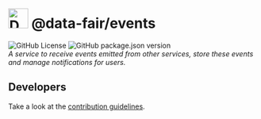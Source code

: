 # <img alt="Data FAIR logo" src="https://cdn.jsdelivr.net/gh/data-fair/data-fair@master/public/assets/logo.svg" width="40"> @data-fair/events

![GitHub License](https://img.shields.io/github/license/data-fair/events) ![GitHub package.json version](https://img.shields.io/github/package-json/v/data-fair/events)  
*A service to receive events emitted from other services, store these events and manage notifications for users.*

## Developers

Take a look at the [contribution guidelines](./CONTRIBUTING.md).
